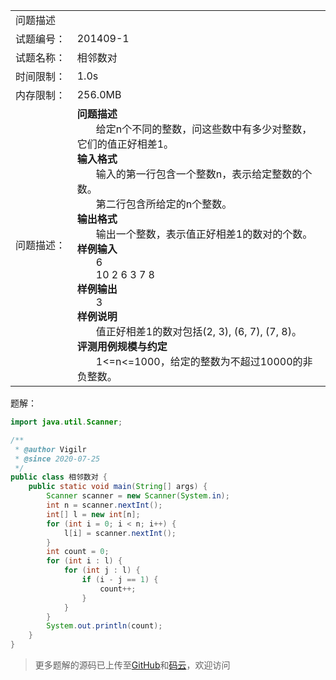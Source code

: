 <table width="1265">
    <col width="219.00" />
    <col width="1046" />
    <tr>
        <td colspan="2">问题描述</td>
    </tr>
    <tr>
        <td>试题编号：</td>
        <td align=left>
        	201409-1
        </td>
    </tr>
    <tr>
        <td>试题名称：</td>
        <td align=left>
            相邻数对
        </td>
    </tr>
    <tr>
        <td>时间限制：</td>
        <td align=left>1.0s</td>
    </tr>
    <tr>
        <td>内存限制：</td>
        <td align=left>256.0MB</td>
    </tr>
    <tr>
        <td>问题描述：</td>
        <td align=left><b>问题描述</b>
        <br />
        &nbsp;&nbsp;&nbsp;&nbsp;&nbsp;&nbsp;
        给定n个不同的整数，问这些数中有多少对整数，它们的值正好相差1。
        <br />
            <b>输入格式</b><br/>
             &nbsp;&nbsp;&nbsp;&nbsp;&nbsp;&nbsp;
           输入的第一行包含一个整数n，表示给定整数的个数。
           <br/>
            &nbsp;&nbsp;&nbsp;&nbsp;&nbsp;&nbsp;
            第二行包含所给定的n个整数。
            <br/>
            <b>输出格式</b><br/>
             &nbsp;&nbsp;&nbsp;&nbsp;&nbsp;&nbsp;
            输出一个整数，表示值正好相差1的数对的个数。
            <br/>
            <b>样例输入</b>
            <br />
            &nbsp;&nbsp;&nbsp;&nbsp;&nbsp;&nbsp;
            6
            <br/>
            &nbsp;&nbsp;&nbsp;&nbsp;&nbsp;&nbsp;
            10 2 6 3 7 8
            <br/>
            <b>样例输出</b><br />
            &nbsp;&nbsp;&nbsp;&nbsp;&nbsp;&nbsp;
            3
            <br/>
            <b>样例说明</b><br />
            &nbsp;&nbsp;&nbsp;&nbsp;&nbsp;&nbsp;
            值正好相差1的数对包括(2, 3), (6, 7), (7, 8)。
                <br/>
            <b>评测用例规模与约定</b><br />
            &nbsp;&nbsp;&nbsp;&nbsp;&nbsp;&nbsp;
            1<=n<=1000，给定的整数为不超过10000的非负整数。
        </td>
    </tr>
</table>

题解：

```java
import java.util.Scanner;

/**
 * @author Vigilr
 * @since 2020-07-25
 */
public class 相邻数对 {
    public static void main(String[] args) {
        Scanner scanner = new Scanner(System.in);
        int n = scanner.nextInt();
        int[] l = new int[n];
        for (int i = 0; i < n; i++) {
            l[i] = scanner.nextInt();
        }
        int count = 0;
        for (int i : l) {
            for (int j : l) {
                if (i - j == 1) {
                    count++;
                }
            }
        }
        System.out.println(count);
    }
}

```

> 更多题解的源码已上传至[GitHub](https://github.com/eternidad33/csp)和[码云](https://gitee.com/eternidad33/csp)，欢迎访问

